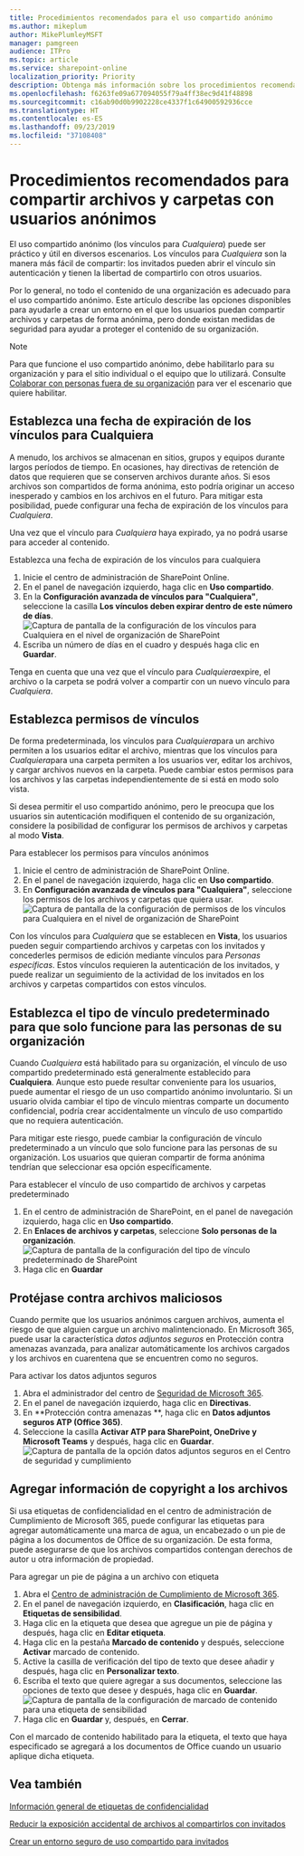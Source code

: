 ```yaml
---
title: Procedimientos recomendados para el uso compartido anónimo
ms.author: mikeplum
author: MikePlumleyMSFT
manager: pamgreen
audience: ITPro
ms.topic: article
ms.service: sharepoint-online
localization_priority: Priority
description: Obtenga más información sobre los procedimientos recomendados para compartir archivos y carpetas con usuarios anónimos
ms.openlocfilehash: f6263fe09a677094055f79a4ff38ec9d41f48898
ms.sourcegitcommit: c16ab90d0b9902228ce4337f1c64900592936cce
ms.translationtype: HT
ms.contentlocale: es-ES
ms.lasthandoff: 09/23/2019
ms.locfileid: "37108408"
---
```

# <a name="best-practices-for-sharing-files-and-folders-with-anonymous-users"></a>Procedimientos recomendados para compartir archivos y carpetas con usuarios anónimos

El uso compartido anónimo (los vínculos para *Cualquiera*) puede ser práctico y útil en diversos escenarios. Los vínculos para *Cualquiera* son la manera más fácil de compartir: los invitados pueden abrir el vínculo sin autenticación y tienen la libertad de compartirlo con otros usuarios.

Por lo general, no todo el contenido de una organización es adecuado para el uso compartido anónimo. Este artículo describe las opciones disponibles para ayudarle a crear un entorno en el que los usuarios puedan compartir archivos y carpetas de forma anónima, pero donde existan medidas de seguridad para ayudar a proteger el contenido de su organización.

> [!NOTE]
> Para que funcione el uso compartido anónimo, debe habilitarlo para su organización y para el sitio individual o el equipo que lo utilizará. Consulte [Colaborar con personas fuera de su organización](collaborating-with-people-outside-your-organization.md) para ver el escenario que quiere habilitar.

## <a name="set-an-expiration-date-for-anyone-links"></a>Establezca una fecha de expiración de los vínculos para Cualquiera

A menudo, los archivos se almacenan en sitios, grupos y equipos durante largos períodos de tiempo. En ocasiones, hay directivas de retención de datos que requieren que se conserven archivos durante años. Si esos archivos son compartidos de forma anónima, esto podría originar un acceso inesperado y cambios en los archivos en el futuro. Para mitigar esta posibilidad, puede configurar una fecha de expiración de los vínculos para *Cualquiera*.

Una vez que el vínculo para *Cualquiera* haya expirado, ya no podrá usarse para acceder al contenido.

Establezca una fecha de expiración de los vínculos para cualquiera
1. Inicie el centro de administración de SharePoint Online.
2. En el panel de navegación izquierdo, haga clic en **Uso compartido**.
3. En la **Configuración avanzada de vínculos para "Cualquiera"**, seleccione la casilla **Los vínculos deben expirar dentro de este número de días**.</br>
   ![Captura de pantalla de la configuración de los vínculos para Cualquiera en el nivel de organización de SharePoint](media/sharepoint-organization-anyone-link-expiration.png)
4. Escriba un número de días en el cuadro y después haga clic en **Guardar**.

Tenga en cuenta que una vez que el vínculo para *Cualquiera*expire, el archivo o la carpeta se podrá volver a compartir con un nuevo vínculo para *Cualquiera*.

## <a name="set-link-permissions"></a>Establezca permisos de vínculos

De forma predeterminada, los vínculos para *Cualquiera*para un archivo permiten a los usuarios editar el archivo, mientras que los vínculos para *Cualquiera*para una carpeta permiten a los usuarios ver, editar los archivos, y cargar archivos nuevos en la carpeta. Puede cambiar estos permisos para los archivos y las carpetas independientemente de si está en modo solo vista.

Si desea permitir el uso compartido anónimo, pero le preocupa que los usuarios sin autenticación modifiquen el contenido de su organización, considere la posibilidad de configurar los permisos de archivos y carpetas al modo **Vista**.

Para establecer los permisos para vínculos anónimos
1. Inicie el centro de administración de SharePoint Online.
2. En el panel de navegación izquierdo, haga clic en **Uso compartido**.
3. En **Configuración avanzada de vínculos para "Cualquiera"**, seleccione los permisos de los archivos y carpetas que quiera usar.</br>
   ![Captura de pantalla de la configuración de permisos de los vínculos para Cualquiera en el nivel de organización de SharePoint](media/sharepoint-organization-anyone-link-permissions.png)

Con los vínculos para *Cualquiera* que se establecen en **Vista**, los usuarios pueden seguir compartiendo archivos y carpetas con los invitados y concederles permisos de edición mediante vínculos para *Personas específicas*. Estos vínculos requieren la autenticación de los invitados, y puede realizar un seguimiento de la actividad de los invitados en los archivos y carpetas compartidos con estos vínculos.

## <a name="set-default-link-type-to-only-work-for-people-in-your-organization"></a>Establezca el tipo de vínculo predeterminado para que solo funcione para las personas de su organización

Cuando *Cualquiera* está habilitado para su organización, el vínculo de uso compartido predeterminado está generalmente establecido para **Cualquiera**. Aunque esto puede resultar conveniente para los usuarios, puede aumentar el riesgo de un uso compartido anónimo involuntario. Si un usuario olvida cambiar el tipo de vínculo mientras comparte un documento confidencial, podría crear accidentalmente un vínculo de uso compartido que no requiera autenticación.

Para mitigar este riesgo, puede cambiar la configuración de vínculo predeterminado a un vínculo que solo funcione para las personas de su organización. Los usuarios que quieran compartir de forma anónima tendrían que seleccionar esa opción específicamente.

Para establecer el vínculo de uso compartido de archivos y carpetas predeterminado
1. En el centro de administración de SharePoint, en el panel de navegación izquierdo, haga clic en **Uso compartido**.
2. En **Enlaces de archivos y carpetas**, seleccione **Solo personas de la organización**.</br>
   ![Captura de pantalla de la configuración del tipo de vínculo predeterminado de SharePoint](media/sharepoint-default-sharing-link-company-link.png)
3. Haga clic en **Guardar**

## <a name="protect-against-malicious-files"></a>Protéjase contra archivos maliciosos

Cuando permite que los usuarios anónimos carguen archivos, aumenta el riesgo de que alguien cargue un archivo malintencionado. En Microsoft 365, puede usar la característica *datos adjuntos seguros* en Protección contra amenazas avanzada, para analizar automáticamente los archivos cargados y los archivos en cuarentena que se encuentren como no seguros.

Para activar los datos adjuntos seguros
1. Abra el administrador del centro de [Seguridad de Microsoft 365](https://security.microsoft.com).
2. En el panel de navegación izquierdo, haga clic en **Directivas**.
3. En **Protección contra amenazas **, haga clic en **Datos adjuntos seguros ATP (Office 365)**.
4. Seleccione la casilla **Activar ATP para SharePoint, OneDrive y Microsoft Teams** y después, haga clic en **Guardar**.</br>
   ![Captura de pantalla de la opción datos adjuntos seguros en el Centro de seguridad y cumplimiento](media/safe-attachments-setting.png)

## <a name="add-copyright-information-to-your-files"></a>Agregar información de copyright a los archivos

Si usa etiquetas de confidencialidad en el centro de administración de Cumplimiento de Microsoft 365, puede configurar las etiquetas para agregar automáticamente una marca de agua, un encabezado o un pie de página a los documentos de Office de su organización. De esta forma, puede asegurarse de que los archivos compartidos contengan derechos de autor u otra información de propiedad.

Para agregar un pie de página a un archivo con etiqueta
1. Abra el [Centro de administración de Cumplimiento de Microsoft 365](https://compliance.microsoft.com).
2. En el panel de navegación izquierdo, en **Clasificación**, haga clic en **Etiquetas de sensibilidad**.
3. Haga clic en la etiqueta que desea que agregue un pie de página y después, haga clic en **Editar etiqueta**.
4. Haga clic en la pestaña **Marcado de contenido** y después, seleccione **Activar** marcado de contenido.
5. Active la casilla de verificación del tipo de texto que desee añadir y después, haga clic en **Personalizar texto**.
6. Escriba el texto que quiere agregar a sus documentos, seleccione las opciones de texto que desee y después, haga clic en **Guardar**.</br>
   ![Captura de pantalla de la configuración de marcado de contenido para una etiqueta de sensibilidad](media/content-marking-for-anonymous-sharing.png)
7. Haga clic en **Guardar** y, después, en **Cerrar**.

Con el marcado de contenido habilitado para la etiqueta, el texto que haya especificado se agregará a los documentos de Office cuando un usuario aplique dicha etiqueta.

## <a name="see-also"></a>Vea también


[Información general de etiquetas de confidencialidad](https://docs.microsoft.com/Office365/SecurityCompliance/sensitivity-labels)

[Reducir la exposición accidental de archivos al compartirlos con invitados](sharing-limit-accidental-exposure.md)

[Crear un entorno seguro de uso compartido para invitados](create-a-secure-guest-sharing-environment.md)